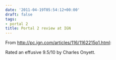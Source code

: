 ```yaml
---
date: '2011-04-19T05:54:12+00:00'
draft: false
tags:
- portal 2
title: Portal 2 review at IGN
---
```


From http://pc.ign.com/articles/116/1162215p1.html:

Rated an effusive 9.5/10 by Charles Onyett.
